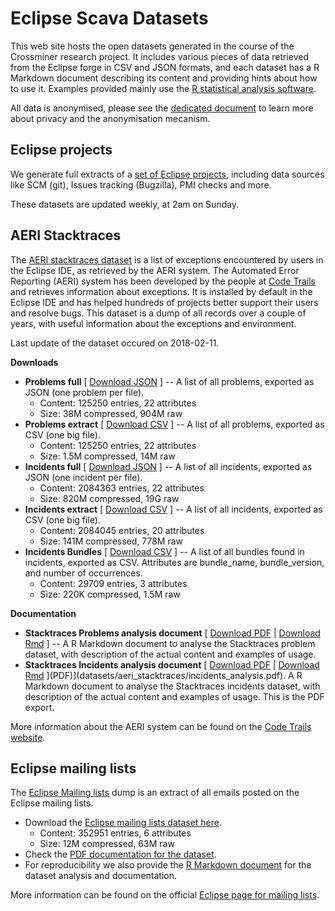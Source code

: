 
# Eclipse Scava Datasets

This web site hosts the open datasets generated in the course of the Crossminer research project. It includes various pieces of data retrieved from the Eclipse forge in CSV and JSON formats, and each dataset has a R Markdown document describing its content and providing hints about how to use it. Examples provided mainly use the [R statistical analysis software](https://r-project.org).

All data is anonymised, please see the [dedicated document](docs/datasets_privacy.html) to learn more about privacy and the anonymisation mecanism.


## Eclipse projects

We generate full extracts of a [set of Eclipse projects](datasets/projects/eclipse_projects.html), including data sources like SCM (git), Issues tracking (Bugzilla), PMI checks and more.

These datasets are updated weekly, at 2am on Sunday.


## AERI Stacktraces

The [AERI stacktraces dataset](datasets/aeri_stacktraces/stacktraces.html) is a list of exceptions encountered by users in the Eclipse IDE, as retrieved by the AERI system. The Automated Error Reporting (AERI) system has been developed by the people at [Code Trails](https://www.codetrails.com/) and retrieves information about exceptions. It is installed by default in the Eclipse IDE and has helped hundreds of projects better support their users and resolve bugs. This dataset is a dump of all records over a couple of years, with useful information about the exceptions and environment.

Last update of the dataset occured on 2018-02-11.

**Downloads**

* **Problems full** [ [Download JSON](problems_full.tar.bz2) ] -- A list of all problems, exported as JSON (one problem per file).
    * Content: 125250 entries, 22 attributes
    * Size: 38M compressed, 904M raw
* **Problems extract** [ [Download CSV](problems_full.tar.bz2) ] -- A list of all problems, exported as CSV (one big file).
    * Content: 125250 entries, 22 attributes
    * Size: 1.5M compressed, 14M raw
* **Incidents full** [ [Download JSON](problems_full.tar.bz2) ] -- A list of all incidents, exported as JSON (one incident per file).
    * Content: 2084363 entries, 22 attributes
    * Size: 820M compressed, 19G raw
* **Incidents extract** [ [Download CSV](problems_full.tar.bz2) ] -- A list of all incidents, exported as CSV (one big file).
    * Content: 2084045 entries, 20 attributes
    * Size: 141M compressed, 778M raw
* **Incidents Bundles** [ [Download CSV](problems_full.tar.bz2) ] -- A list of all bundles found in incidents, exported as CSV. Attributes are bundle_name, bundle_version, and number of occurrences.
    * Content: 29709 entries, 3 attributes
    * Size: 220K compressed, 1.5M raw

**Documentation**

* **Stacktraces Problems analysis document** [ [Download PDF](datasets/aeri_stacktraces/problems_analysis.pdf) | [Download Rmd](datasets/aeri_stacktraces/problems_analysis.rmd) ] -- A R Markdown document to analyse the Stacktraces problem dataset, with description of the actual content and examples of usage.
* **Stacktraces Incidents analysis document** [ [Download PDF](datasets/aeri_stacktraces/incidents_analysis.pdf) | [Download Rmd](datasets/aeri_stacktraces/incidents_analysis.rmd) ](PDF)](datasets/aeri_stacktraces/incidents_analysis.pdf). A R Markdown document to analyse the Stacktraces incidents dataset, with description of the actual content and examples of usage. This is the PDF export.

More information about the AERI system can be found on the [Code Trails website](https://www.codetrails.com/error-analytics/manual/).


## Eclipse mailing lists

The [Eclipse Mailing lists](datasets/eclipse_mls/mbox_analysis.html) dump is an extract of all emails posted on the Eclipse mailing lists.

* Download the [Eclipse mailing lists dataset here](datasets/eclipse_mls/eclipse_mls.gz).
    * Content: 352951 entries, 6 attributes
    * Size: 12M compressed, 63M raw
* Check the [PDF documentation for the dataset](datasets/eclipse_mls/mbox_analysis.html).
* For reproducibility we also provide the [R Markdown document](datasets/eclipse_mls/mbox_analysis.rmd) for the dataset analysis and documentation.

More information can be found on the official [Eclipse page for mailing lists](https://accounts.eclipse.org/mailing-list).
